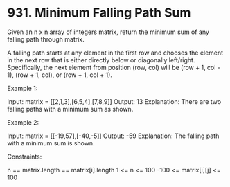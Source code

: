 # 931. Minimum Falling Path Sum

Given an n x n array of integers matrix, return the minimum sum of any falling path through matrix.

A falling path starts at any element in the first row and chooses the element in the next row that is either directly below or diagonally left/right. Specifically, the next element from position (row, col) will be (row + 1, col - 1), (row + 1, col), or (row + 1, col + 1). 

Example 1:

Input: matrix = [[2,1,3],[6,5,4],[7,8,9]]
Output: 13
Explanation: There are two falling paths with a minimum sum as shown.

Example 2:

Input: matrix = [[-19,57],[-40,-5]]
Output: -59
Explanation: The falling path with a minimum sum is shown.
 
Constraints:

n == matrix.length == matrix[i].length
1 <= n <= 100
-100 <= matrix[i][j] <= 100
